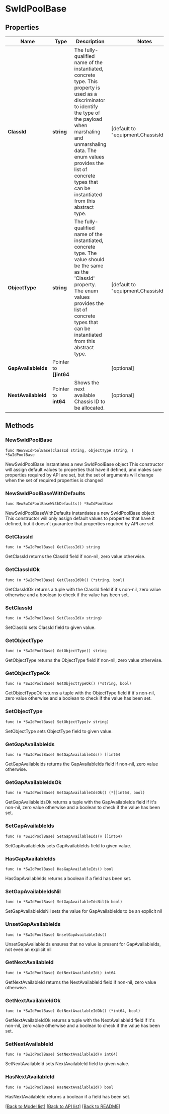 # SwIdPoolBase

## Properties

Name | Type | Description | Notes
------------ | ------------- | ------------- | -------------
**ClassId** | **string** | The fully-qualified name of the instantiated, concrete type. This property is used as a discriminator to identify the type of the payload when marshaling and unmarshaling data. The enum values provides the list of concrete types that can be instantiated from this abstract type. | [default to "equipment.ChassisIdPool"]
**ObjectType** | **string** | The fully-qualified name of the instantiated, concrete type. The value should be the same as the &#39;ClassId&#39; property. The enum values provides the list of concrete types that can be instantiated from this abstract type. | [default to "equipment.ChassisIdPool"]
**GapAvailableIds** | Pointer to **[]int64** |  | [optional] 
**NextAvailableId** | Pointer to **int64** | Shows the next available Chassis ID to be allocated. | [optional] 

## Methods

### NewSwIdPoolBase

`func NewSwIdPoolBase(classId string, objectType string, ) *SwIdPoolBase`

NewSwIdPoolBase instantiates a new SwIdPoolBase object
This constructor will assign default values to properties that have it defined,
and makes sure properties required by API are set, but the set of arguments
will change when the set of required properties is changed

### NewSwIdPoolBaseWithDefaults

`func NewSwIdPoolBaseWithDefaults() *SwIdPoolBase`

NewSwIdPoolBaseWithDefaults instantiates a new SwIdPoolBase object
This constructor will only assign default values to properties that have it defined,
but it doesn't guarantee that properties required by API are set

### GetClassId

`func (o *SwIdPoolBase) GetClassId() string`

GetClassId returns the ClassId field if non-nil, zero value otherwise.

### GetClassIdOk

`func (o *SwIdPoolBase) GetClassIdOk() (*string, bool)`

GetClassIdOk returns a tuple with the ClassId field if it's non-nil, zero value otherwise
and a boolean to check if the value has been set.

### SetClassId

`func (o *SwIdPoolBase) SetClassId(v string)`

SetClassId sets ClassId field to given value.


### GetObjectType

`func (o *SwIdPoolBase) GetObjectType() string`

GetObjectType returns the ObjectType field if non-nil, zero value otherwise.

### GetObjectTypeOk

`func (o *SwIdPoolBase) GetObjectTypeOk() (*string, bool)`

GetObjectTypeOk returns a tuple with the ObjectType field if it's non-nil, zero value otherwise
and a boolean to check if the value has been set.

### SetObjectType

`func (o *SwIdPoolBase) SetObjectType(v string)`

SetObjectType sets ObjectType field to given value.


### GetGapAvailableIds

`func (o *SwIdPoolBase) GetGapAvailableIds() []int64`

GetGapAvailableIds returns the GapAvailableIds field if non-nil, zero value otherwise.

### GetGapAvailableIdsOk

`func (o *SwIdPoolBase) GetGapAvailableIdsOk() (*[]int64, bool)`

GetGapAvailableIdsOk returns a tuple with the GapAvailableIds field if it's non-nil, zero value otherwise
and a boolean to check if the value has been set.

### SetGapAvailableIds

`func (o *SwIdPoolBase) SetGapAvailableIds(v []int64)`

SetGapAvailableIds sets GapAvailableIds field to given value.

### HasGapAvailableIds

`func (o *SwIdPoolBase) HasGapAvailableIds() bool`

HasGapAvailableIds returns a boolean if a field has been set.

### SetGapAvailableIdsNil

`func (o *SwIdPoolBase) SetGapAvailableIdsNil(b bool)`

 SetGapAvailableIdsNil sets the value for GapAvailableIds to be an explicit nil

### UnsetGapAvailableIds
`func (o *SwIdPoolBase) UnsetGapAvailableIds()`

UnsetGapAvailableIds ensures that no value is present for GapAvailableIds, not even an explicit nil
### GetNextAvailableId

`func (o *SwIdPoolBase) GetNextAvailableId() int64`

GetNextAvailableId returns the NextAvailableId field if non-nil, zero value otherwise.

### GetNextAvailableIdOk

`func (o *SwIdPoolBase) GetNextAvailableIdOk() (*int64, bool)`

GetNextAvailableIdOk returns a tuple with the NextAvailableId field if it's non-nil, zero value otherwise
and a boolean to check if the value has been set.

### SetNextAvailableId

`func (o *SwIdPoolBase) SetNextAvailableId(v int64)`

SetNextAvailableId sets NextAvailableId field to given value.

### HasNextAvailableId

`func (o *SwIdPoolBase) HasNextAvailableId() bool`

HasNextAvailableId returns a boolean if a field has been set.


[[Back to Model list]](../README.md#documentation-for-models) [[Back to API list]](../README.md#documentation-for-api-endpoints) [[Back to README]](../README.md)



